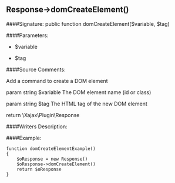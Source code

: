 ## Response->domCreateElement()

####Signature: public function domCreateElement($variable, $tag)

####Parameters:

* $variable

* $tag




####Source Comments:

Add a command to create a DOM element



param string		$variable			The DOM element name (id or class)

param string		$tag				The HTML tag of the new DOM element



return \Xajax\Plugin\Response



####Writers Description:


####Example:
```
function domCreateElementExample()
{
    $oResponse = new Response()
    $oResponse->domCreateElement()
    return $oResponse
}
```